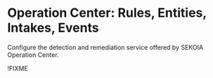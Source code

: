 # Operation Center: Rules, Entities, Intakes, Events

Configure the detection and remediation service offered by SEKOIA Operation Center.

!FIXME
